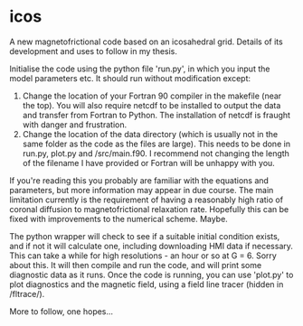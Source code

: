 # icos
A new magnetofrictional code based on an icosahedral grid. Details of its development and uses to follow in my thesis.

Initialise the code using the python file 'run.py', in which you input the model parameters etc. It should run without modification except:
1. Change the location of your Fortran 90 compiler in the makefile (near the top). You will also require netcdf to be installed to output the data and transfer from Fortran to Python. The installation of netcdf is fraught with danger and frustration.
2. Change the location of the data directory (which is usually not in the same folder as the code as the files are large). This needs to be done in run.py, plot.py and /src/main.f90. I recommend not changing the length of the filename I have provided or Fortran will be unhappy with you.

If you're reading this you probably are familiar with the equations and parameters, but more information may appear in due course. The main limitation currently is the requirement of having a reasonably high ratio of coronal diffusion to magnetofrictional relaxation rate. Hopefully this can be fixed with improvements to the numerical scheme. Maybe.

The python wrapper will check to see if a suitable initial condition exists, and if not it will calculate one, including downloading HMI data if necessary. This can take a while for high resolutions - an hour or so at G = 6. Sorry about this.
It will then compile and run the code, and will print some diagnostic data as it runs.
Once the code is running, you can use 'plot.py' to plot diagnostics and the magnetic field, using a field line tracer (hidden in /fltrace/). 

More to follow, one hopes...

